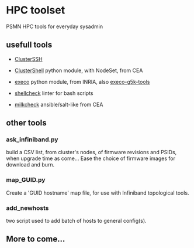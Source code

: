 # HPC toolset

PSMN HPC tools for everyday sysadmin

## usefull tools

- [ClusterSSH](https://github.com/duncs/clusterssh)

- [ClusterShell](https://github.com/cea-hpc/clustershell) python module, with 
  NodeSet, from CEA

- [execo](http://execo.gforge.inria.fr/doc/latest-stable/) python module, from 
  INRIA, also [execo-g5k-tools](https://github.com/lpouillo/execo-g5k-tools)

- [shellcheck](https://github.com/koalaman/shellcheck) linter for bash scripts

- [milkcheck](https://github.com/cea-hpc/milkcheck) ansible/salt-like from CEA

## other tools

### ask_infiniband.py

build a CSV list, from cluster's nodes, of firmware revisions and PSIDs, when 
upgrade time as come... Ease the choice of firmware images for download and burn.

### map_GUID.py

Create a 'GUID hostname' map file, for use with Infiniband topological tools.

### add_newhosts

two script used to add batch of hosts to general config(s).


## More to come...
